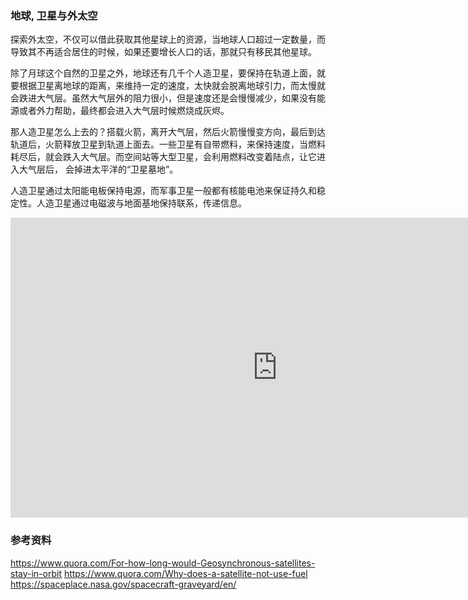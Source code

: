 ### 地球, 卫星与外太空

探索外太空，不仅可以借此获取其他星球上的资源，当地球人口超过一定数量，而导致其不再适合居住的时候，如果还要增长人口的话，那就只有移民其他星球。

除了月球这个自然的卫星之外，地球还有几千个人造卫星，要保持在轨道上面，就要根据卫星离地球的距离，来维持一定的速度，太快就会脱离地球引力，而太慢就会跌进大气层。虽然大气层外的阻力很小，但是速度还是会慢慢减少，如果没有能源或者外力帮助，最终都会进入大气层时候燃烧成灰烬。

那人造卫星怎么上去的？搭载火箭，离开大气层，然后火箭慢慢变方向，最后到达轨道后，火箭释放卫星到轨道上面去。一些卫星有自带燃料，来保持速度，当燃料耗尽后，就会跌入大气层。而空间站等大型卫星，会利用燃料改变着陆点，让它进入大气层后， 会掉进太平洋的“卫星墓地”。

人造卫星通过太阳能电板保持电源，而军事卫星一般都有核能电池来保证持久和稳定性。人造卫星通过电磁波与地面基地保持联系，传递信息。

<iframe width="854" height="480" src="https://www.youtube.com/embed/IC1JQu9xGHQ" frameborder="0" allowfullscreen></iframe>

### 参考资料

https://www.quora.com/For-how-long-would-Geosynchronous-satellites-stay-in-orbit
https://www.quora.com/Why-does-a-satellite-not-use-fuel
https://spaceplace.nasa.gov/spacecraft-graveyard/en/